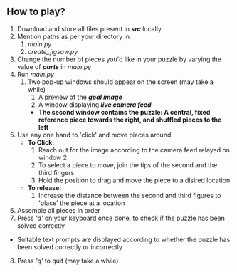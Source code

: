 ## How to play?
1. Download and store all files present in **_src_** locally.
2. Mention paths as per your directory in:
   1. _main.py_
   2. _create_jigsaw.py_
3. Change the number of pieces you'd like in your puzzle by varying the value of **_parts_** in _main.py_
4. Run _main.py_
   1. Two pop-up windows should appear on the screen (may take a while)
      1. A preview of the _**goal image**_
      2. A window displaying **_live camera feed_**
      * **The second window contains the puzzle: A central, fixed reference piece towards the right, and shuffled pieces to the left**
5. Use any one hand to 'click' and move pieces around
   * **To Click:** 
     1. Reach out for the image according to the camera feed relayed on window 2 
     2. To select a piece to move, join the tips of the second and the third fingers
     3. Hold the position to drag and move the piece to a disired location
   * **To release:**
     1. Increase the distance between the second and third figures to 'place' the piece at a location 
6. Assemble all pieces in order
7. Press _'d'_ on your keyboard once done, to check if the puzzle has been solved correctly
  * Suitable text prompts are displayed according to whether the puzzle has been solved correctly or incorrectly
8. Press _'q'_ to quit (may take a while)


